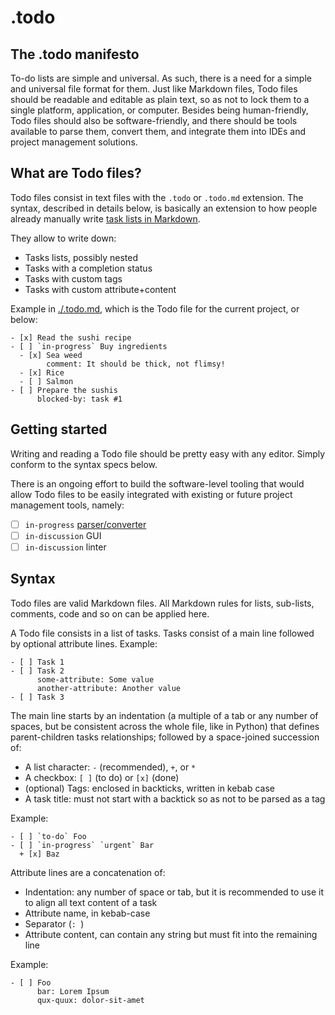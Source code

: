# .todo

## The .todo manifesto

To-do lists are simple and universal. As such, there is a need for a simple and universal file format for them. Just like Markdown files, Todo files should be readable and editable as plain text, so as not to lock them to a single platform, application, or computer. Besides being human-friendly, Todo files should also be software-friendly, and there should be tools available to parse them, convert them, and integrate them into IDEs and project management solutions.

## What are Todo files?

Todo files consist in text files with the `.todo` or `.todo.md` extension. The syntax, described in details below, is basically an extension to how people already manually write [task lists in Markdown](https://github.blog/2014-04-28-task-lists-in-all-markdown-documents/).

They allow to write down:
- Tasks lists, possibly nested
- Tasks with a completion status
- Tasks with custom tags
- Tasks with custom attribute+content

Example in [./.todo.md](./todo.md), which is the Todo file for the current project, or below:

```todo
- [x] Read the sushi recipe
- [ ] `in-progress` Buy ingredients
  - [x] Sea weed
        comment: It should be thick, not flimsy!
  - [x] Rice
  - [ ] Salmon
- [ ] Prepare the sushis
      blocked-by: task #1
```

## Getting started

Writing and reading a Todo file should be pretty easy with any editor. Simply conform to the syntax specs below.

There is an ongoing effort to build the software-level tooling that would allow Todo files to be easily integrated with existing or future project management tools, namely:

- [ ] `in-progress` [parser/converter](./dot-todo-parser)
- [ ] `in-discussion` GUI
- [ ] `in-discussion` linter

## Syntax

Todo files are valid Markdown files. All Markdown rules for lists, sub-lists, comments, code and so on can be applied here.

A Todo file consists in a list of tasks. Tasks consist of a main line followed by optional attribute lines. Example:
```todo
- [ ] Task 1
- [ ] Task 2
      some-attribute: Some value
      another-attribute: Another value
- [ ] Task 3
```

The main line starts by an indentation (a multiple of a tab or any number of spaces, but be consistent across the whole file, like in Python) that defines parent-children tasks relationships; followed by a space-joined succession of:
- A list character: `-` (recommended), `+`, or `*`
- A checkbox: `[ ]` (to do) or `[x]` (done)
- (optional) Tags: enclosed in backticks, written in kebab case
- A task title: must not start with a backtick so as not to be parsed as a tag

Example:
```todo
- [ ] `to-do` Foo
- [ ] `in-progress` `urgent` Bar
  + [x] Baz
```

Attribute lines are a concatenation of:
- Indentation: any number of space or tab, but it is recommended to use it to align all text content of a task
- Attribute name, in kebab-case
- Separator (`: `)
- Attribute content, can contain any string but must fit into the remaining line

Example:
```todo
- [ ] Foo
      bar: Lorem Ipsum
      qux-quux: dolor-sit-amet
```
